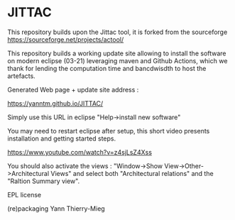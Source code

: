 # JITTAC

This repository builds upon the Jittac tool, it is forked from the sourceforge https://sourceforge.net/projects/actool/

This repository builds a working update site allowing to install the software on modern eclipse (03-21) leveraging maven and Github Actions, which we thank for lending the computation time and bancdwisdth to host the artefacts.

Generated Web page + update site address :

https://yanntm.github.io/JITTAC/

Simply use this URL in eclipse "Help->install new software"

You may need to restart eclipse after setup, this short video presents installation and getting started steps.

https://www.youtube.com/watch?v=z4sjLsZ4Xss

You should also activate the views : "Window->Show View->Other->Architectural Views" and select both "Architectural relations" and the "Raltion Summary view".

EPL license

(re)packaging Yann Thierry-Mieg
